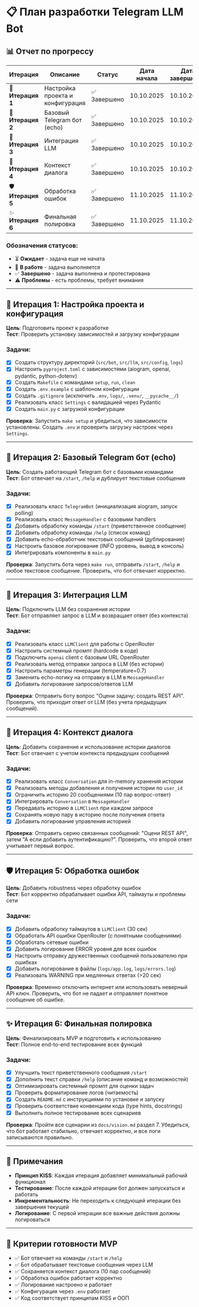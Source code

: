# 📋 План разработки Telegram LLM Bot

## 📊 Отчет по прогрессу

| Итерация | Описание | Статус | Дата начала | Дата завершения |
|----------|----------|--------|-------------|-----------------|
| 🔧 **Итерация 1** | Настройка проекта и конфигурация | ✅ Завершено | 10.10.2025 | 10.10.2025 |
| 🤖 **Итерация 2** | Базовый Telegram бот (echo) | ✅ Завершено | 10.10.2025 | 10.10.2025 |
| 🧠 **Итерация 3** | Интеграция LLM | ✅ Завершено | 10.10.2025 | 10.10.2025 |
| 💬 **Итерация 4** | Контекст диалога | ✅ Завершено | 10.10.2025 | 10.10.2025 |
| 🛡️ **Итерация 5** | Обработка ошибок | ✅ Завершено | 11.10.2025 | 11.10.2025 |
| ✨ **Итерация 6** | Финальная полировка | ✅ Завершено | 11.10.2025 | 11.10.2025 |

### Обозначения статусов:
- ⏳ **Ожидает** - задача еще не начата
- 🚧 **В работе** - задача выполняется
- ✅ **Завершено** - задача выполнена и протестирована
- ⚠️ **Проблемы** - есть проблемы, требует внимания

---

## 🔧 Итерация 1: Настройка проекта и конфигурация

**Цель**: Подготовить проект к разработке  
**Тест**: Проверить установку зависимостей и загрузку конфигурации

### Задачи:

- [x] Создать структуру директорий (`src/bot`, `src/llm`, `src/config`, `logs`)
- [x] Настроить `pyproject.toml` с зависимостями (aiogram, openai, pydantic, python-dotenv)
- [x] Создать `Makefile` с командами `setup`, `run`, `clean`
- [x] Создать `.env.example` с шаблоном конфигурации
- [x] Создать `.gitignore` (исключить `.env`, `logs/`, `.venv/`, `__pycache__/`)
- [x] Реализовать класс `Settings` с валидацией через Pydantic
- [x] Создать `main.py` с загрузкой конфигурации

**Проверка**: Запустить `make setup` и убедиться, что зависимости установлены. Создать `.env` и проверить загрузку настроек через `Settings`.

---

## 🤖 Итерация 2: Базовый Telegram бот (echo)

**Цель**: Создать работающий Telegram бот с базовыми командами  
**Тест**: Бот отвечает на `/start`, `/help` и дублирует текстовые сообщения

### Задачи:

- [x] Реализовать класс `TelegramBot` (инициализация aiogram, запуск polling)
- [x] Реализовать класс `MessageHandler` с базовыми handlers
- [x] Добавить обработку команды `/start` (приветственное сообщение)
- [x] Добавить обработку команды `/help` (список команд)
- [x] Добавить echo-обработчик текстовых сообщений (дублирование)
- [x] Настроить базовое логирование (INFO уровень, вывод в консоль)
- [x] Интегрировать компоненты в `main.py`

**Проверка**: Запустить бота через `make run`, отправить `/start`, `/help` и любое текстовое сообщение. Проверить, что бот отвечает корректно.

---

## 🧠 Итерация 3: Интеграция LLM

**Цель**: Подключить LLM без сохранения истории  
**Тест**: Бот отправляет запрос в LLM и возвращает ответ (без контекста)

### Задачи:

- [x] Реализовать класс `LLMClient` для работы с OpenRouter
- [x] Настроить системный промпт (hardcode в коде)
- [x] Подключить `openai` client с базовым URL OpenRouter
- [x] Реализовать метод отправки запроса в LLM (без истории)
- [x] Настроить параметры генерации (temperature=0.7)
- [x] Заменить echo-логику на отправку в LLM в `MessageHandler`
- [x] Добавить логирование запросов/ответов LLM

**Проверка**: Отправить боту вопрос "Оцени задачу: создать REST API". Проверить, что приходит ответ от LLM (без учета предыдущих сообщений).

---

## 💬 Итерация 4: Контекст диалога

**Цель**: Добавить сохранение и использование истории диалогов  
**Тест**: Бот отвечает с учетом контекста предыдущих сообщений

### Задачи:

- [x] Реализовать класс `Conversation` для in-memory хранения истории
- [x] Реализовать методы добавления и получения истории по `user_id`
- [x] Ограничить историю 20 сообщениями (10 пар вопрос-ответ)
- [x] Интегрировать `Conversation` в `MessageHandler`
- [x] Передавать историю в `LLMClient` при каждом запросе
- [x] Сохранять новую пару в историю после получения ответа
- [x] Добавить логирование управления историей

**Проверка**: Отправить серию связанных сообщений: "Оцени REST API", затем "А если добавить аутентификацию?". Проверить, что второй ответ учитывает первый вопрос.

---

## 🛡️ Итерация 5: Обработка ошибок

**Цель**: Добавить robustness через обработку ошибок  
**Тест**: Бот корректно обрабатывает ошибки API, таймауты и проблемы сети

### Задачи:

- [x] Добавить обработку таймаутов в `LLMClient` (30 сек)
- [x] Обработать API ошибки OpenRouter (с понятными сообщениями)
- [x] Обработать сетевые ошибки
- [x] Добавить логирование ERROR уровня для всех ошибок
- [x] Настроить отправку дружественных сообщений пользователю при ошибках
- [x] Добавить логирование в файлы (`logs/app.log`, `logs/errors.log`)
- [x] Реализовать WARNING при медленных ответах (>20 сек)

**Проверка**: Временно отключить интернет или использовать неверный API ключ. Проверить, что бот не падает и отправляет понятное сообщение об ошибке.

---

## ✨ Итерация 6: Финальная полировка

**Цель**: Финализировать MVP и подготовить к использованию  
**Тест**: Полное end-to-end тестирование всех функций

### Задачи:

- [x] Улучшить текст приветственного сообщения `/start`
- [x] Дополнить текст справки `/help` (описание команд и возможностей)
- [x] Оптимизировать системный промпт для оценки задач
- [x] Проверить форматирование логов (читаемость)
- [x] Создать `README.md` с инструкциями по установке и запуску
- [x] Проверить соответствие конвенциям кода (type hints, docstrings)
- [x] Выполнить полное тестирование всех сценариев

**Проверка**: Пройти все сценарии из `docs/vision.md` раздел 7. Убедиться, что бот работает стабильно, отвечает корректно, и все логи записываются правильно.

---

## 📝 Примечания

- **Принцип KISS**: Каждая итерация добавляет минимальный рабочий функционал
- **Тестирование**: После каждой итерации бот должен запускаться и работать
- **Инкрементальность**: Не переходить к следующей итерации без завершения текущей
- **Логирование**: С первой итерации все важные действия должны логироваться

---

## 🎯 Критерии готовности MVP

- ✅ Бот отвечает на команды `/start` и `/help`
- ✅ Бот обрабатывает текстовые сообщения через LLM
- ✅ Сохраняется контекст диалога (10 пар сообщений)
- ✅ Обработка ошибок работает корректно
- ✅ Логирование настроено и работает
- ✅ Конфигурация через `.env` работает
- ✅ Код соответствует принципам KISS и ООП


